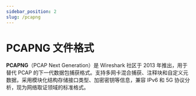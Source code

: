 ```yaml
---
sidebar_position: 2
slug: /pcapng
---
```


# PCAPNG 文件格式

**PCAPNG**（PCAP Next Generation）是 Wireshark 社区于 2013 年推出，用于替代 PCAP 的下一代数据包捕获格式。支持多网卡混合捕获、注释块和自定义元数据，采用模块化结构存储接口类型、加密密钥等信息，兼容 IPv6 和 5G 协议分析，现为网络取证领域的标准格式。


